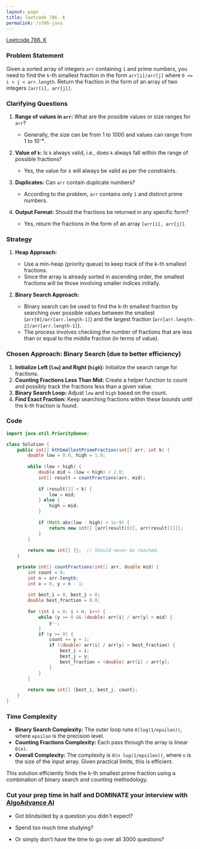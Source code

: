 ```yaml
---
layout: page
title: leetcode 786. K
permalink: /s786-java
---
```

[Leetcode 786. K](https://algoadvance.github.io/algoadvance/l786)
### Problem Statement

Given a sorted array of integers `arr` containing `1` and prime numbers, you need to find the `k`-th smallest fraction in the form `arr[i]/arr[j]` where `0 <= i < j < arr.length`. Return the fraction in the form of an array of two integers `[arr[i], arr[j]]`.

### Clarifying Questions

1. **Range of values in `arr`:** What are the possible values or size ranges for `arr`? 
   - Generally, the size can be from 1 to 1000 and values can range from 1 to 10⁻⁴.

2. **Value of `k`:** Is `k` always valid, i.e., does `k` always fall within the range of possible fractions?
   - Yes, the value for `k` will always be valid as per the constraints.

3. **Duplicates:** Can `arr` contain duplicate numbers?
   - According to the problem, `arr` contains only `1` and distinct prime numbers.

4. **Output Format:** Should the fractions be returned in any specific form?
   - Yes, return the fractions in the form of an array `[arr[i], arr[j]]`.

### Strategy

1. **Heap Approach:**
   - Use a min-heap (priority queue) to keep track of the k-th smallest fractions.
   - Since the array is already sorted in ascending order, the smallest fractions will be those involving smaller indices initially.
   
2. **Binary Search Approach:**
   - Binary search can be used to find the k-th smallest fraction by searching over possible values between the smallest (`arr[0]/arr[arr.length-1]`) and the largest fraction (`arr[arr.length-2]/arr[arr.length-1]`).
   - The process involves checking the number of fractions that are less than or equal to the middle fraction (in terms of value).

### Chosen Approach: Binary Search (due to better efficiency)

1. **Initialize Left (`low`) and Right (`high`):** Initialize the search range for fractions.
2. **Counting Fractions Less Than Mid:** Create a helper function to count and possibly track the fractions less than a given value.
3. **Binary Search Loop:** Adjust `low` and `high` based on the count.
4. **Find Exact Fraction:** Keep searching fractions within these bounds until the k-th fraction is found.

### Code

```java
import java.util.PriorityQueue;

class Solution {
    public int[] kthSmallestPrimeFraction(int[] arr, int k) {
        double low = 0.0, high = 1.0;
        
        while (low < high) {
            double mid = (low + high) / 2.0;
            int[] result = countFractions(arr, mid);
            
            if (result[2] < k) {
                low = mid;
            } else {
                high = mid;
            }
            
            if (Math.abs(low - high) < 1e-9) {
                return new int[] {arr[result[0]], arr[result[1]]};
            }
        }
        
        return new int[] {};  // Should never be reached.
    }

    private int[] countFractions(int[] arr, double mid) {
        int count = 0;
        int n = arr.length;
        int x = 0, y = n - 1;
        
        int best_i = 0, best_j = 0;
        double best_fraction = 0.0;
        
        for (int i = 0; i < n; i++) {
            while (y >= 0 && (double) arr[i] / arr[y] > mid) {
                y--;
            }
            if (y >= 0) {
                count += y + 1;
                if ((double) arr[i] / arr[y] > best_fraction) {
                    best_i = i;
                    best_j = y;
                    best_fraction = (double) arr[i] / arr[y];
                }
            }
        }
        
        return new int[] {best_i, best_j, count};
    }
}
```

### Time Complexity

- **Binary Search Complexity:** The outer loop runs `O(log(1/epsilon))`, where `epsilon` is the precision level.
- **Counting Fractions Complexity:** Each pass through the array is linear `O(n)`.
- **Overall Complexity:** The complexity is `O(n log(1/epsilon))`, where `n` is the size of the input array. Given practical limits, this is efficient.

This solution efficiently finds the k-th smallest prime fraction using a combination of binary search and counting methodology.


### Cut your prep time in half and DOMINATE your interview with [AlgoAdvance AI](https://algoAdvance.com)

- Got blindsided by a question you didn't expect?

- Spend too much time studying?

- Or simply don't have the time to go over all 3000 questions?

